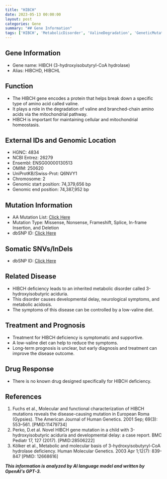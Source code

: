 ```yaml
---
title: "HIBCH"
date: 2023-05-13 00:00:00
layout: post
categories: Gene
summary: "## Gene Information"
tags: ['HIBCH', 'MetabolicDisorder', 'ValineDegradation', 'GeneticMutation', 'SymptomaticTreatment', 'LowValineDiet', 'Prognosis', 'NeurologicalSymptoms']
---
```


## Gene Information

- Gene name: HIBCH (3-hydroxyisobutyryl-CoA hydrolase)
- Alias: HIBCHD, HIBCHL


## Function

- The HIBCH gene encodes a protein that helps break down a specific type of amino acid called valine.
- It plays a role in the degradation of valine and branched-chain amino acids via the mitochondrial pathway.
- HIBCH is important for maintaining cellular and mitochondrial homeostasis.


## External IDs and Genomic Location

- HGNC: 4834
- NCBI Entrez: 26279
- Ensembl: ENSG00000130513
- OMIM: 250620
- UniProtKB/Swiss-Prot: Q6NVY1
- Chromosome: 2
- Genomic start position: 74,379,656 bp
- Genomic end position: 74,387,952 bp


## Mutation Information

- AA Mutation List: [Click Here](https://www.ncbi.nlm.nih.gov/clinvar/?term=HIBCH%5BGene%5D)
- Mutation Type: Missense, Nonsense, Frameshift, Splice, In-frame Insertion, and Deletion
- dbSNP ID: [Click Here](https://www.ncbi.nlm.nih.gov/snp/?term=HIBCH%5BGene%5D)

## Somatic SNVs/InDels

- dbSNP ID: [Click Here](https://www.ncbi.nlm.nih.gov/snp/?term=HIBCH%5BGene%5D)


## Related Disease

- HIBCH deficiency leads to an inherited metabolic disorder called 3-hydroxyisobutyric aciduria.
- This disorder causes developmental delay, neurological symptoms, and metabolic acidosis.
- The symptoms of this disease can be controlled by a low-valine diet.


## Treatment and Prognosis

- Treatment for HIBCH deficiency is symptomatic and supportive.
- A low-valine diet can help to reduce the symptoms.
- Long-term prognosis is unclear, but early diagnosis and treatment can improve the disease outcome.


## Drug Response

- There is no known drug designed specifically for HIBCH deficiency.


## References

1. Fuchs et al., Molecular and functional characterization of HIBCH mutations reveals the disease-causing mutation in European Roma (Gypsies). The American Journal of Human Genetics. 2001 Sep; 69(3): 553–561. [PMID:11479734]
2. Perko, D.et al. Novel HIBCH gene mutation in a child with 3-hydroxyisobutyric aciduria and developmental delay: a case report. BMC Pediatr 17, 127 (2017). [PMID:28506222]
3. Kölker et al., Metabolic and molecular basis of 3-hydroxyisobutyryl-CoA hydrolase deficiency. Human Molecular Genetics. 2003 Apr 1;12(7): 839-847 [PMID: 12668616]

**_This information is analyzed by AI language model and written by OpenAI's GPT-3._**